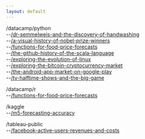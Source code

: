 ```yaml
---
layout: default
---
```


/datacamp/python<br>
--[/dr-semmelweis-and-the-discovery-of-handwashing](https://github.com/cpglenn/cpglenn.github.io/blob/master/projects/datacamp/dr-semmelweis-and-the-discovery-of-handwashing/notebook.ipynb)<br>
--[/a-visual-history-of-nobel-prize-winners](https://github.com/cpglenn/cpglenn.github.io/blob/master/projects/datacamp/a-visual-history-of-nobel-prize-winners/notebook.ipynb)<br>
--[/functions-for-food-price-forecasts](https://github.com/cpglenn/cpglenn.github.io/blob/master/projects/datacamp/functions-for-food-price-forecasts/notebook.ipynb)<br>
--[/the-github-history-of-the-scala-language](https://github.com/cpglenn/cpglenn.github.io/blob/master/projects/datacamp/the-github-history-of-the-scala-language/notebook.ipynb)<br>
--[/exploring-the-evolution-of-linux](https://github.com/cpglenn/cpglenn.github.io/blob/master/projects/datacamp/exploring-the-evolution-of-linux/notebook.ipynb)<br>
--[/exploring-the-bitcoin-cryptocurrency-market](https://github.com/cpglenn/cpglenn.github.io/blob/master/projects/datacamp/exploring-the-bitcoin-cryptocurrency-market/notebook.ipynb)<br>
--[/the-android-app-market-on-google-play](https://github.com/cpglenn/cpglenn.github.io/blob/master/projects/datacamp/the-android-app-market-on-google-play/notebook.ipynb)<br>
--[/tv-halftime-shows-and-the-big-game](https://github.com/cpglenn/cpglenn.github.io/blob/master/projects/datacamp/tv-halftime-shows-and-the-big-game/notebook.ipynb)<br>

/datacamp/r<br>
--[/functions-for-food-price-forecasts](https://github.com/cpglenn/cpglenn.github.io/blob/master/projects/datacamp/functions-for-food-price-forecasts/notebook.ipynb)<br>

/kaggle<br>
--[/m5-forecasting-accuracy](https://github.com/cpglenn/m5-forecasting-accuracy)<br>

/tableau-public<br>
--[/facebook-active-users-revenues-and-costs](https://public.tableau.com/views/FacebookAdRevenueCostsandActiveUsers/FacebookDashboard?:display_count=y&:origin=viz_share_link)